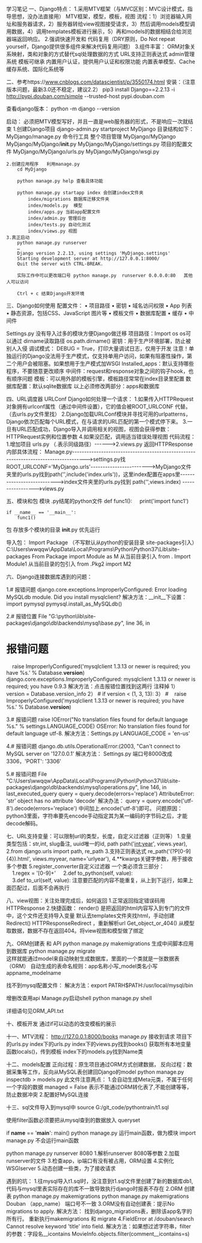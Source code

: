 学习笔记
一、Django特点：
1.采用MTV框架（与MVC区别：MVC设计模式，指导思想，没办法直接用）
	MTV框架，模型，模板，视图
	流程：1）浏览器输入网址和服务器请求，2）服务器转给view视图接受请求，3）然后调用models模型调用数据，4）调用templates模板进行展示，5）再和models的数据相结合给浏览器端返回响应。
2.强调快速开发和 代码复用（DRY原则，Do Not repeat yourself，Django提供很多组件来解决代码复用问题）
3.组件丰富：
	ORM对象关系映射，类和对象的方式替代sql处理数据的方式
	URL支持正则表达式
	admin管理系统
	模板可继承
	内置用户认证，提供用户认证和权限功能
	内置表单模型、Cache缓存系统、国际化系统等
	
二、参考https://www.cnblogs.com/datascientist/p/3550174.html
安装：（注意版本问题，最新3.0还不稳定，建议2.2）
	pip3 install Django==2.2.13 -i http://pypi.douban.com/simple --trusted-host pypi.douban.com

查看django版本：
	python -m django --version

启动：
	必须把MTV模型写好，并且一直是web服务器的形式，不是响应一次就结束
	1.创建Django项目 
		django-admin.py startproject MyDjango
		⽬录结构如下： 
			MyDjango/manage.py 命令⾏⼯具  整个项目管理
			MyDjango/MyDjango 
			MyDjango/MyDjango/__init__.py 
			MyDjango/MyDjango/settings.py        项⽬的配置⽂件 
			MyDjango/MyDjango/urls.py 
			MyDjango/MyDjango/wsgi.py
		
	2.创建应用程序   利用manage.py
		cd MyDjango
		
		python manage.py help 查看具体功能
		
		python manage.py startapp index 会创建index文件夹
			index/migrations 数据库迁移文件夹 
			index/models.py  模型 
			index/apps.py 当前app配置文件
			index/admin.py 管理后台 
			index/tests.py 自动化测试 
			index/views.py 视图
	3.真正启动
		python manage.py runserver
		…
		Django version 2.2.13, using settings 'MyDjango.settings'
		Starting development server at http://127.0.0.1:8000/
		Quit the server with CTRL-BREAK.
		
		实际工作中可以更改端口号 python manage.py  runserver 0.0.0.0:80   其他人可以访问
		
		Ctrl + c 结束Django开发环境
		
三、Django如何使用
配置文件：
	• 项目路径 • 密钥 • 域名访问权限 • App 列表 • 静态资源，包括CSS、JavaScript 图片等 • 模板文件 • 数据库配置 • 缓存 • 中间件
	
Settings.py
	没有导入过多的模块方便Django做迁移
	项目路径：Import os     os可以通过 dirname读取路径  os.path.dirname()
	密钥：用于生产环境部署，防止被别人入侵
	调试模式： DEBUG = True，打印大量调试日志，仅用于开发
		注意！单独运行的Django没法用于生产模式，仅支持单用户访问，如果有阻塞性操作，第二个用户会被阻塞。如果想用于生产模式加WSGI
	Installed_apps：默认支持哪些程序，不要随意更改顺序
	中间件：request和response对象之间的钩子hook，也有顺序问题
	模板：可以用外部的模板引擎，模板路径常常在index目录里配置
	数据库配置：默认sqlite数据库
	以上必须修改两部分：apps和数据库

四、URL调度器 URLConf
Django如何处理一个请求：
	1.如果传入HTTPRequest对象拥有urlconf属性（通过中间件设置），它的值会被ROOT_URLCONF 代替。（去urls.py文件里找）
	2.Django加载URLConf模块并寻找可用的urlpatterns，Django依次匹配每个URL模式，在与请求的URL匹配的第一个模式停下来。
	3.一旦有URL匹配成功，Django导入并调用相关的视图，视图会获得参数：HTTPRequest实例和位置参数
	4.如果没匹配，调用适当错误处理视图
代码流程：
	1.增加项目 urls.py （.表示同级路径）------>2.views.py  返回HTTPResponse
	内部具体流程：
	Manage.py------------------------------------------------------------------------------------>settings.py找ROOT_URLCONF='MyDjango.urls'------------------------>MyDjango文件夹里的urls.py找到path('',include('index.urls'))，这里index配置在apps里--------------------------->index文件夹里的urls.py找到
	path('',views.index) ----------------->views.py

五、模块和包
模块  .py结尾的python文件
	def func1():
	    print('import func1')
	
	if __name__ == '__main__':
	    func1()
	
包 存放多个模块的目录
__init__.py 优先运行

导入包：
Import Package  （不写默认从python的安装目录 site-packages引入）C:\Users\wwqqw\AppData\Local\Programs\Python\Python37\Lib\site-packages
From Package import Module as M
	从当前目录引入   from . Import Module1
	从当前目录的包引入 from .Pkg2 import M2

六、Django连接数据库遇到的问题：

1.# 报错问题
django.core.exceptions.ImproperlyConfigured: Error loading MySQLdb module.
Did you install mysqlclient?
解决方法：__init__下设置：
		import pymysql
		pymysql.install_as_MySQLdb()

2.# 报错位置
File "G:\python\lib\site-packages\django\db\backends\mysql\base.py", line 36, in <module>
# 报错问题
    raise ImproperlyConfigured('mysqlclient 1.3.13 or newer is required; you have %s.' % Database.__version__)
django.core.exceptions.ImproperlyConfigured: mysqlclient 1.3.13 or newer is required; you have 0.9.3
解决方法：点击报错位置找到这两行 注释掉
1）	version = Database.version_info
2）	# if version < (1, 3, 13):
3）	#    raise ImproperlyConfigured('mysqlclient 1.3.13 or newer is required; you have %s.' % Database.__version__)

3.# 报错问题
 raise IOError("No translation files found for default language %s." % settings.LANGUAGE_CODE)
OSError: No translation files found for default language utf-8.
解决方法：Settings.py LANGUAGE_CODE = 'en-us'

4.# 报错问题
django.db.utils.OperationalError:(2003, "Can't connect to MySQL server on '127.0.0.1'
解决方法：
Settings.py 端口号8000改成3306，'PORT': '3306'

5.# 报错问题
File "C:\Users\wwqqw\AppData\Local\Programs\Python\Python37\lib\site-packages\django\db\backends\mysql\operations.py", line 146, in last_executed_query
    query = query.decode(errors='replace')
AttributeError: 'str' object has no attribute 'decode'
解决办法：
query = query.encode('utf-8').decode(errors='replace')
中间加上.encode('utf-8')即可。
问题原因：
python3里面，字符串要先encode手动指定其为某一编码的字节码之后，才能decode解码。


七、URL支持变量：可以限制url的类型，长度，自定义过滤器（正则等）
1.变量类型包括：str,int, slug备注, uuid唯一的id, path
	path('<int:year>', views.year), 
2.from django.urls import path, re_path
3.支持正则表达式 
	re_path('(?P<year>[0-9]{4}).html', views.myyear, name='urlyear'),
4.**kwargs关键字参数，用于接收多个参数
5.register_converter自定义过滤器
	一个类必须含三部分：
	    1.regex = '[0-9]+'
	    2.def to_python(self, value):
	    3.def to_url(self, value):
注意要匹配的内容不能重复，从上到下运行，如果上面匹配过，后面不会再执行

八、view视图：关注处理完成后，如何返回
1.正常返回指定错误码用HTTPResponse
2.快捷函数：
	render() 是把返回的html内容写入到专门的文件中，这个文件还支持导入变量
		默认去templates文件夹找html，手动创建
	Redirect() HTTPResponseRedirect ，重新解析url
	Get_object_or_404() 从模型取数据，数据不存在返回404。将view视图和模型做了绑定

九、ORM创建表 和 API
python manage.py makemigrations    生成中间脚本应用到数据库
python manage.py migrate   
这样就能通过model来自动映射生成数据库，里面的一个类就是一张数据表（ORM）
自动生成的表命名规则：app名称小写_model类名小写 appname_modelname

找不到mysql配置文件：
解决方法：export PATRH$PATH:/usr/local/mysql/bin

增删改查用api
Manage.py启动shell
python manage.py shell

详细语句见ORM_API.txt

十、模板开发
通过if可以动态的改变模板的展示

十一、MTV流程：
http://127.0.0.1:8000/books
manage.py 接收到请求
项目下的urls.py
index下的urls.py
index下的views.py找到books()       获取所有本地变量函数locals()，传到模板
						     index下的models.py找到Name类

十二、models配置
正向过程：原生项目通过ORM方式创建数据，
反向过程：数据采集等工作，反向从MySQL表创建回Django的model
python manage.py inspectdb > models.py
此文件注意两点：
	1.会自动生成Meta元类，不属于任何一个字段的数据
		managed = False 表示不能通过ORM转化表了,不能创建等等，防止数据冲突
	2.配置好MySQL连接

十三、sql文件导入到mysql中
 source G:/git_code/pythontrain/t1.sql

使用filter函数必须要把从mysql查到的数据放入 queryset

if __name__ == '__main__':
    main()
python manage.py    运行main函数，做为模块
import manage.py    不会运行main函数

python manage.py runserver 8080
1.解析runserver 8080等参数
2.加载runserver的文件
3.检查app，ip端口有没有被占用，ORM设置
4.实例化WSGIserver
5.动态创建一些类，为了接收请求

遇到的坑：
1.往mysql导入t1.sql时，没注意到t1.sql文件里创建了新的数据库db1,代码与mysql里表实际存在的库不一致导致执行django时报表不存在
2.ORM 创建表
python manage.py makemigrations
python manage.py makemigrations Douban （app_name）
端口号不一致
3.ORM没有自动创建表：提示No migrations to apply.
解决方法：
找到django_migrations表，删除该app名字的所有行。
重新执行makemigrations 和 migrate
4.FieldError at /douban/search
Cannot resolve keyword 'title' into field.
解决方法：如果想过滤字符串，filter的参数：字段名__icontains
MovieInfo.objects.filter(comment__icontains=s)

